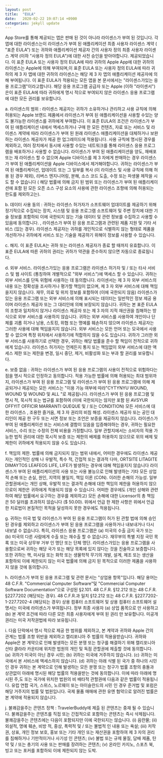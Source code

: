```yaml
---
layout: post
title:  "EULA"
date:   2020-02-22 19:07:14 +0900
categories: jekyll update
---
```


App Store를 통해 제공되는 앱은 판매 된 것이 아니라 라이센스가 부여 된 것입니다. 각 앱에 대한 라이센스는이 라이센스가 부여 된 애플리케이션 최종 사용자 라이센스 계약 ( "표준 EULA") 또는 귀하와 애플리케이션 제공자 간의 사용자 정의 최종 사용자 라이센스 계약 (이하 "사용자 정의 EULA")에 대한 사전 승인을 받아야합니다. 제공되었습니다. 이 표준 EULA 또는 사용자 정의 EULA에 따라 귀하의 Apple App에 대한 귀하의 라이센스는 Apple에 의해 부여되며,이 표준 EULA 또는 사용자 정의 EULA에 따라 귀하의 제 3 자 앱에 대한 귀하의 라이센스는 해당 제 3 자 앱의 애플리케이션 제공자에 의해 부여됩니다. 이 표준 EULA가 적용되는 모든 앱을 본 문서에서는 "라이센스가있는 응용 프로그램"이라고합니다. 해당 응용 프로그램 공급자 또는 Apple (이하 "라이센서")은이 표준 EULA에 따라 귀하에게 명시 적으로 부여되지 않은 라이센스 응용 프로그램에 대한 모든 권리를 보유합니다.

a. 라이센스의 범위 : 라이센스 제공자는 귀하가 소유하거나 관리하고 사용 규칙에 의해 허용되는 Apple 브랜드 제품에서 라이센스가 부여 된 애플리케이션을 사용할 수있는 양도 불가능한 라이센스를 귀하에게 부여합니다. 이 표준 EULA의 조건은 라이센스가 부여 된 애플리케이션 내에서 액세스하거나 구매 한 모든 컨텐츠, 자료 또는 서비스 및 라이센스 계약에 따라 라이센스가 부여 된 원래 라이센스 애플리케이션을 대체하거나 보완하는 라이센스 제공자가 제공 한 업그레이드에 적용됩니다. 사용 규칙에 명시된 경우를 제외하고, 여러 장치에서 동시에 사용할 수있는 네트워크를 통해 라이센스 응용 프로그램을 배포하거나 사용할 수 없습니다. 라이센스가 부여 된 애플리케이션을 양도, 재배포 또는 재 라이센스 할 수 없으며 Apple 디바이스를 제 3 자에게 판매하는 경우 라이센스가 부여 된 애플리케이션을 Apple 디바이스에서 제거해야합니다. 귀하는 라이센스가 부여 된 애플리케이션, 업데이트 또는 그 일부를 복사 (이 라이센스 및 사용 규칙에 의해 허용 된 경우 제외), 리버스 엔지니어링, 분해, 소스 코드 도출, 수정 또는 파생물 제작을 시도 할 수 없습니다 ( 해당 법률에 의해 금지 된 범위 또는 라이센스가 부여 된 애플리케이션에 포함 된 모든 오픈 소스 구성 요소의 사용에 관한 라이센스 조항에 의해 허용되는 한도를 제외하고는).

b. 데이터 사용 동의 : 귀하는 라이센스 허가자가 소프트웨어 업데이트를 제공하기 위해 정기적으로 수집되는 장치, 시스템 및 응용 프로그램 소프트웨어 및 주변 장치에 대한 기술 정보를 포함하되 이에 국한되지 않는 기술 데이터 및 관련 정보를 수집하고 사용할 수 있음에 동의합니다. , 라이센스가 부여 된 응용 프로그램과 관련된 제품 지원 및 기타 서비스 (있는 경우). 라이센스 제공자는 귀하를 개인적으로 식별하지 않는 형태로 제품을 개선하거나 귀하에게 서비스 또는 기술을 제공하기 위해이 정보를 사용할 수 있습니다.

c. 해지. 이 표준 EULA는 귀하 또는 라이센스 제공자가 종료 할 때까지 유효합니다. 이 표준 EULA에 따른 귀하의 권리는 귀하가 약관을 준수하지 않으면 자동으로 종료됩니다.

d. 외부 서비스. 라이센스가있는 응용 프로그램은 라이센스 허가자 및 / 또는 타사 서비스 및 웹 사이트 (통칭하여 개별적으로 "외부 서비스")에 액세스 할 수 있습니다. 귀하는 외부 서비스를 단독 위험에 사용하는 데 동의합니다. 라이센서는 제 3 자 외부 서비스의 내용 또는 정확성을 조사하거나 평가할 책임이 없으며, 제 3 자 외부 서비스에 대해 책임을지지 않습니다. 재무, 의료 및 위치 정보를 포함하여 (이에 국한되지 않음) 라이센스가있는 응용 프로그램 또는 외부 서비스에 의해 표시되는 데이터는 일반적인 정보 제공 용이며 라이센스 제공자 또는 그 대리인에 의해 보장되지 않습니다. 귀하는 본 표준 EULA의 조항과 일치하지 않거나 라이센스 제공자 또는 제 3 자의 지적 재산권을 침해하는 방식으로 외부 서비스를 사용하지 않습니다. 귀하는 외부 서비스를 사용하여 개인이나 단체를 괴롭 히거나 남용, 스토킹, 위협 또는 명예를 훼손하지 않으며 라이센스 제공자는 그러한 사용에 대해 책임을지지 않습니다. 외부 서비스는 모든 언어 또는 모국에서 사용할 수 없으며 특정 위치에서 사용하기에 적합하지 않을 수도 있습니다. 귀하가 그러한 외부 서비스를 사용하기로 선택한 경우, 귀하는 해당 법률을 준수 할 책임이 전적으로 귀하에게 있습니다. 라이센스 허가자는 언제든지 통지 또는 책임없이 외부 서비스에 대한 액세스 제한 또는 제한을 변경, 일시 중단, 제거, 비활성화 또는 부과 할 권리를 보유합니다.

e. 보증 없음 : 귀하는 라이센스가 부여 된 응용 프로그램의 사용이 전적으로 위험하다는 점을 명시 적으로 인정하고 동의합니다. 적용 가능한 법률에 의해 허용되는 최대 범위까지, 라이센스가 부여 된 응용 프로그램 및 라이센스가 부여 된 응용 프로그램에 의해 제공되거나 제공되는 모든 서비스는 "이용 가능 여부에 따라"CYTYNYU WOUND, WOUND 및 WOUND 및 ALL "로 제공됩니다. 라이센스가 부여 된 응용 프로그램 및 명시 적, 묵시적 또는 법규를 포함하여 (이에 국한되지는 않지만 포함 된 AVSYUR OFFYIT OFFICIR MARRANTI QUEQUE 및 / 또는 CONDITION) 모든 서비스에 대한 라이센스 , 조용한 즐거움, 제 3 자 권리의 비침 해성. 라이센스 제공자 또는 공인 대리인이 제공 한 구두 또는 서면 정보 또는 조언은 보증을 제공하지 않습니다. 라이센스가 부여 된 애플리케이션 또는 서비스에 결함이 있음을 입증해야하는 경우, 귀하는 필요한 서비스, 수리 또는 수정의 전체 비용을 가정합니다. 일부 관할지에서는 소비자의 적용 가능한 법적 권리에 대한 묵시적 보증 또는 제한의 배제를 허용하지 않으므로 위의 배제 및 제한이 귀하에게 적용되지 않을 수도 있습니다.

f. 책임의 제한. 법률에 의해 금지되지 않는 범위 내에서, 어떠한 경우에도 라이센스 제공자는 개인적인 상해 나 우발적, 특수 적, 간접적 또는 결과적 다마, ORTSITE LITAGITE DIMAYTOS LEAFEOS LIFE, LIFE가 발생하는 경우에 대해 책임을지지 않습니다 라이센스가 부여 된 애플리케이션의 사용 또는 사용 불능으로 인해 발생하는 기타 모든 상업적 손해 또는 손실, 원인, 지역의 불일치, 책임 이론 (CON). 이러한 손해의 가능성. 일부 관할권에서는 개인 상해, 우발적 또는 결과적 손해에 대한 책임의 제한을 허용하지 않으므로이 제한은 귀하에게 적용되지 않을 수 있습니다. 어떠한 경우에도 (개인 상해와 관련하여 해당 법률에서 요구하는 경우를 제외하고) 모든 손해에 대한 Licensor의 총 책임은 50 달러를 초과하지 않습니다 ($ 50.00). 위에서 언급 한 제한 사항은 위에서 언급 한 치료법이 본질적인 목적을 달성하지 못한 경우에도 적용됩니다.

g. 귀하는 미국 법 및 라이센스가 부여 된 응용 프로그램이 허가 된 관할 법에 의해 승인 된 경우를 제외하고 라이센스가 부여 된 응용 프로그램을 사용하거나 내보내거나 다시 내보낼 수 없습니다. 특히, 라이센스 응용 프로그램은 (a) 미국의 수출 금지 국가 또는 (b) 미국의 다른 사람에게 수출 또는 재수출 할 수 없습니다. 재무부의 특별 지정 국민 목록 또는 미국 상무부 거부 인 명단 또는 단체 명단. 라이센스가있는 응용 프로그램을 사용함으로써 귀하는 해당 국가 또는 해당 목록에 있지 않다는 것을 진술하고 보증합니다. 또한 귀하는 핵, 미사일 또는 화학 또는 생물학적 무기의 개발, 설계, 제조 또는 생산을 포함하되 이에 제한되지 않는 미국 법률에 의해 금지 된 목적으로 이러한 제품을 사용하지 않을 것에 동의합니다.

h. 라이센스가 부여 된 응용 프로그램 및 관련 문서는 "상업용 항목"입니다. 해당 용어는 48 C.F.R. "Commercial Computer Software"및 "Commercial Computer Software Documentation"으로 구성된 §2.101. 48 C.F.R. §12.212 또는 48 C.F.R. §227.7202 (해당되는 경우). 48 C.F.R.과 일치 §12.212 또는 48 C.F.R. §227.7202-1-227.7202-4 (해당되는 경우) 상용 컴퓨터 소프트웨어 및 상용 컴퓨터 소프트웨어 설명서는 미국에 라이센스가 부여됩니다. 정부 최종 사용자 (a) 상업 품목으로 만 사용하고 (b) 본 계약 조건에 따라 다른 모든 최종 사용자에게 부여 된 권리 만 보유합니다. 미공개 권리는 미국 저작권법에 따라 보유됩니다.

i. 다음 단락에서 명시 적으로 제공 한 범위를 제외하고, 본 계약과 귀하와 Apple 간의 관계는 법률 조항 위반을 제외하고 캘리포니아 주 법률의 적용을받습니다. 귀하와 Apple은 본 계약으로 인해 발생하는 모든 분쟁 또는 청구를 해결하기 위해 캘리포니아 산타 클라라 카운티에 위치한 법원의 개인 및 독점 관할권에 제출할 것에 동의합니다. (a) 귀하가 미국이 아닌 경우 시민; (b) 귀하는 미국에 거주하지 않습니다. (c) 귀하는 미국에서 본 서비스에 액세스하지 않습니다. (d) 귀하는 아래 식별 된 국가 중 하나의 시민 인 경우 귀하는 본 계약으로 인해 발생하는 모든 분쟁 또는 청구가 법률 조항의 충돌과 상관없이 아래에 명시된 해당 법률의 적용을받는 것에 동의합니다. 이에 따라 아래에 명시된 주,도 또는 국가에 위치한 법원의 비 배타적 관할권에 다음과 같은 법률이 적용됩니다.
유럽 ​​연합 국가, 스위스, 노르웨이 또는 아이슬란드의 시민 인 경우 준거법 및 포럼은 해당 거주지의 법률 및 법원입니다.
국제 물품 매매에 관한 유엔 협약으로 알려진 법률은 본 계약에 적용되지 않습니다.

j. 불쾌감을주는 콘텐츠 정책 : TravelerBuddy에 제출 된 콘텐츠는 중재 될 수 있습니다. 불쾌감을주는 콘텐츠를 직접 또는 간접적으로 포함하는 콘텐츠는 즉시 삭제됩니다. 불쾌감을주는 콘텐츠에는 다음이 포함되지만 이에 국한되지는 않습니다. (i) 음란물; (ii) 외설적, 명예 훼손, 비방 적, 중상, 폭력적 및 / 또는 불법적 인 내용 또는 욕설; (iii) 저작권, 상표, 개인 정보 보호, 홍보 또는 기타 개인 또는 재산권을 포함하여 제 3 자의 권리를 침해하거나 기만적이거나 사기성 인 콘텐츠; (iv) 불법 또는 규제 물질, 담배 제품, 탄약 및 / 또는 총기의 사용 또는 판매를 장려하는 콘텐츠; (v) 온라인 카지노, 스포츠 북, 빙고 또는 포커를 포함하되 이에 제한되지 않는 도박.